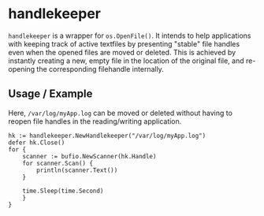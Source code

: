 # handlekeeper

`handlekeeper` is a wrapper for `os.OpenFile()`. It intends to help applications with keeping track of active textfiles by presenting "stable" file handles even when the opened files are moved or deleted. This is achieved by instantly creating a new, empty file in the location of the original file, and re-opening the corresponding filehandle internally.

## Usage / Example
Here, `/var/log/myApp.log` can be moved or deleted without having to reopen file handles in the reading/writing application. 

```
hk := handlekeeper.NewHandlekeeper("/var/log/myApp.log")
defer hk.Close()
for {
	scanner := bufio.NewScanner(hk.Handle)
	for scanner.Scan() {
		println(scanner.Text())
	}
	
	time.Sleep(time.Second)
	}
}

```
